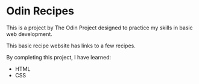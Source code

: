 # Odin Recipes

This is a project by The Odin Project designed to practice my skills in basic web development. 

This basic recipe website has links to a few recipes.

By completing this project, I have learned:
- HTML
- CSS
